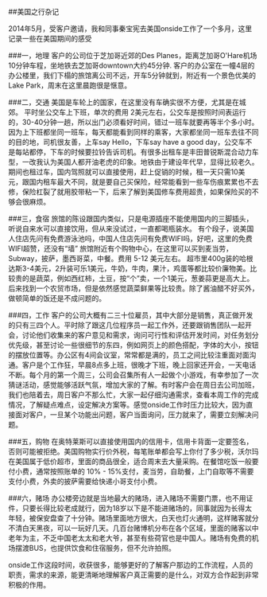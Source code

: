 ##美国之行杂记

2014年5月，受客户邀请，我和同事秦宝宪去美国onside工作了一个多月，这里记录一些在美国期间的感受

###一，地理
客户的公司位于芝加哥近郊的Des Planes，距离芝加哥O'Hare机场10分钟车程，坐地铁去芝加哥downtown大约45分钟.
客户的办公室在一幢4层的办公楼里，我们下榻的旅馆离公司不远，开车5分钟就到，附近有一个景色优美的Lake Park，周末在这里晨跑很是惬意。

###二，交通
美国是车轮上的国家，在这里没有车确实很不方便，尤其是在城郊。
平时坐公交车上下班，单次的费用 2美元左右，公交车是按照时间表运行的，30-40分钟一趟，所以出门必须看好时间，错过一班车就要再等半个多小时。
因为上下班都坐同一班车，每天都能看到同样的乘客，大家都坐同一班车去往不同的目的地，司机很友善，上车say Hello，下车say have a good day，公交车不是每站都停，下车的时候要拉铃告诉司机。有很多出租车是丰田普锐斯混合动力车型，一改我认为美国人都开油老虎的印象。地铁由于建设年代早，显得比较老久。期间也租过车，国内驾照就可以直接使用，赶上促销的时候，租一天只需10美元，跟国内租车最大不同，就是要自己买保险，经常能看到一些车伤痕累累也不去修，保险杠裂了就用胶带粘一下，后来了解到美国修车费用超贵，如果保险买的不够会很麻烦。

###三，食宿
旅馆的陈设跟国内类似，只是电源插座不能使用国内的三脚插头，听说自来水可以直接饮用，但从来没试过，一直都喝瓶装水。
有个段子，说美国人住店先问有免费游泳池吗，中国人住店先问有免费WIFI吗，好吧，这里的免费WIFI超赞，还没有“墙”
旅馆附近有个购物中心，在这里可以买到麦当劳，Subway，披萨，墨西哥菜，中餐。费用 5-12 美元左右。
超市里400g装的哈根达斯3-4美元，2升装可乐1美元，牛奶，牛肉，果汁，鸡蛋等都比较价廉物美。比较贵的是蔬菜，例如西红柿，土豆，按“个”卖，一个1美元，葱姜蒜更是高大上。后来找到一个农贸市场，但是依然感觉蔬菜鲜果等比较贵。除了酱油醋不好买外，做顿简单的饭还是不成问题的。

###四，工作
客户的公司大概有二三十位雇员，其中大部分是销售，真正做开发的只有三四个人。平时除了跟这几位程序员一起工作外，还要跟销售团队一起开会，讨论他们收集来的客户意见和需求，询问可行性和评估开发时间，对任务划分优先级，甚至讨论一些很细节的东四，例如网页上的颜色搭配，字体的大小，按钮的摆放位置等。办公区有4间会议室，常常都是满的，员工之间比较注重面对面沟通。客户是个工作狂，早晨8点多上班，很晚才下班，晚上回家还开会，一天电话不断。每个月的第一个周三，公司会召集所有人一起做个小游戏，有幸参加了一次猜谜活动，感觉能够活跃气氛，增加大家的了解。有时客户会在周日去公司加班，我们也陪着去，周日客户不那么忙，大家一起仔细沟通需求，查看本周工作的完成情况，了解疑点难点，设定解决方案等。感觉onside工作时压力比较大，因为直接面对客户，一旦某个功能出问题，客户当面询问，压力就来了，需要立刻解决问题。

###五，购物
在奥特莱斯可以直接使用国内的信用卡，信用卡背面一定要签名，否则可能被拒绝。美国购物实行价外税，每笔账单都会写上你付了多少税，沃尔玛在美国属于低价超市，里面的商品很全，适合周末去大量采购。在餐馆吃饭一般要付小费，通常按照账单的 10% - 15%支付，麦当劳，自助餐，上门自取等不需要支付小费，外卖的披萨需要给快递小哥支付小费。

###六，赌场
办公楼旁边就是当地最大的赌场，进入赌场不需要门票，也不用证件，只要长得比较老成就行，因为18岁以下是不能进赌场的，同事就因为长得太年轻，被保安盘查了十分钟。赌场里面地方很大，白天也灯火通明，这样赌客就分不清白天黑夜，可以一玩好几天。几百台赌博机分布在各个区域，里面的赌客以中老年为主，不乏中国老太太和老大爷，甚至有些荷官也是中国人。赌场有免费的机场摆渡BUS，也提供饮食和住宿服务，但不允许拍照。

onside工作这段时间，收获很多，能够更好的了解客户那边的工作流程，人员的职责，需求的来源，能更清晰地理解客户真正需要的是什么，对双方合作起到非常积极的作用。



